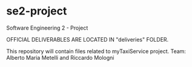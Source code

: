 # se2-project
Software Engineering 2 - Project

OFFICIAL DELIVERABLES ARE LOCATED IN "deliveries" FOLDER.

This repository will contain files related to myTaxiService project.
Team: Alberto Maria Metelli and Riccardo Mologni
